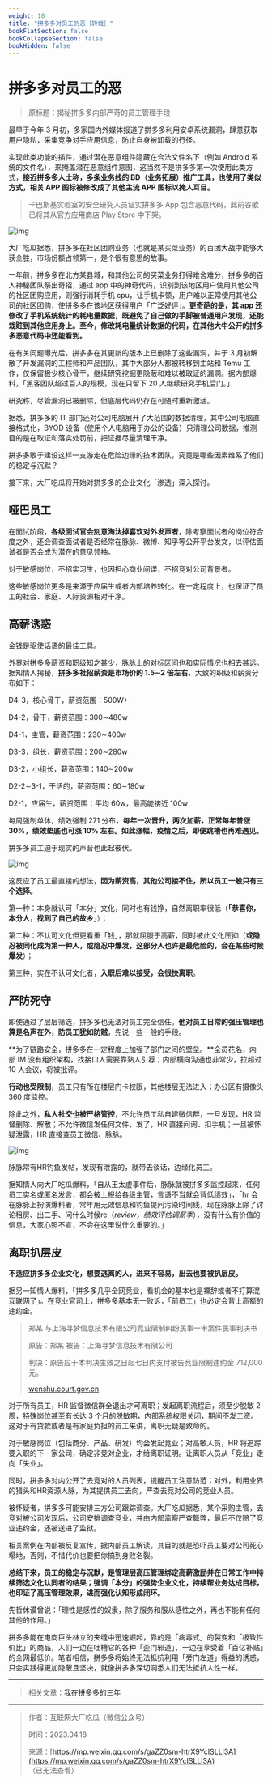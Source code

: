 ```yaml
---
weight: 10
title: "拼多多对员工的恶［转载］"
bookFlatSection: false
bookCollapseSection: false
bookHidden: false
---
```


# 拼多多对员工的恶

> 原标题：揭秘拼多多内部严苛的员工管理手段

最早于今年 3 月初，多家国内外媒体报道了拼多多利用安卓系统漏洞，肆意获取用户隐私，采集竞争对手应用信息，防止自身被卸载的行径。

实现此类功能的插件，通过潜在恶意组件隐藏在合法文件名下（例如 Android 系统的文件名），来掩盖潜在恶意组件意图，这当然不是拼多多第一次使用此类方式，**接近拼多多人士称，多条业务线的 BD（业务拓展）推广工具，也使用了类似方式，相关 APP 图标被修改成了其他主流 APP 图标以掩人耳目。**

> 卡巴斯基实验室的安全研究人员证实拼多多 App 包含恶意代码，此前谷歌已将其从官方应用商店 Play Store 中下架。

![img](https://river.jhw.li/photo/pinduoduo-report.jpg)

大厂吃瓜据悉，拼多多在社区团购业务（也就是某买菜业务）的百团大战中能够大获全胜，市场份额占领第一，是个很有意思的故事。

一年前，拼多多在北方某县城，和其他公司的买菜业务打得难舍难分，拼多多的百人神秘团队祭出奇招，通过 app 中的神奇代码，识别到该地区用户使用其他公司的社区团购应用，则强行消耗手机 cpu，让手机卡顿，用户难以正常使用其他公司的社区团购，使拼多多在该地区获得用户「广泛好评」。**更奇葩的是，其 app 还修改了手机系统统计的耗电量数据，既避免了自己做的手脚被普通用户发现，还能栽赃到其他应用身上。至今，修改耗电量统计数据的代码，在其他大牛公开的拼多多恶意代码中还能看到。**

在有关问题曝光后，拼多多在其更新的版本上已删除了这些漏洞，并于 3 月初解散了开发漏洞的工程师和产品团队，其中大部分人都被转移到主站和 Temu 工作，仅保留极少核心骨干，继续研究挖掘更隐蔽和难以被取证的漏洞。据内部爆料，「黑客团队超过百人的规模，现在只留下 20 人继续研究手机后门。」

研究称，尽管漏洞已被删除，但底层代码仍存在可随时重新激活。

据悉，拼多多的 IT 部门还对公司电脑展开了大范围的数据清理，其中公司电脑直接格式化，BYOD 设备（使用个人电脑用于办公的设备）只清理公司数据，推测目的是在取证和落实处罚前，把证据尽量清理干净。

拼多多敢于建设这样一支游走在危险边缘的技术团队，究竟是哪些因素维系了他们的稳定与沉默？

接下来，大厂吃瓜将开始对拼多多的企业文化「渗透」深入探讨。

## 哑巴员工

在面试阶段，**各级面试官会刻意淘汰掉喜欢对外发声者**，除考察面试者的岗位符合度之外，还会调查面试者是否经常在脉脉、微博、知乎等公开平台发文，以评估面试者是否会成为潜在的意见领袖。

对于敏感岗位，不招实习生，也因担心商业间谍，不招竞对公司背景者。

这些敏感岗位更多是来源于应届生或者内部培养转化。在一定程度上，也保证了员工的社会、家庭、人际资源相对干净。

## 高薪诱惑

金钱是驱使话语的最佳工具。

外界对拼多多薪资和职级知之甚少，脉脉上的对标区间也和实际情况也相去甚远。据知情人揭秘，**拼多多社招薪资是市场价的 1.5∼2 倍左右**，大致的职级和薪资分布如下：

D4-3，核心骨干，薪资范围：500W+

D4-2，骨干，薪资范围：300∼480w

D4-1，主管，薪资范围：230∼400w

D3-3，组长，薪资范围：200∼280w

D3-2，小组长，薪资范围：140∼200w

D2-2∼3-1，干活的，薪资范围：60∼180w

D2-1，应届生，薪资范围：平均 60w，最高能接近 100w

每周强制单休，绩效强制 271 分布，**每年一次晋升，两次加薪，正常每年普涨 30%，绩效垫底也可涨 10% 左右。如此涨幅，疫情之后，即便跳槽也再难遇见。**

拼多多员工迫于现实的声音也此起彼伏。

![img](https://river.jhw.li/photo/pinduoduo-voices-1.jpg)

这反应了员工最直接的想法，**因为薪资高，其他公司接不住，所以员工一般只有三个选择。**

第一种：本身就认可「本分」文化，同时也有钱挣，自然离职率很低（**「恭喜你，本分人，找到了自己的故乡」**）；

第二种：不认可文化但更看重「钱」，那就屈服于高薪，同时被此文化压抑（**或隐忍被同化成为第一种人，或隐忍中爆发，这部分人也许是最危险的，会在某些时候爆发**）；

第三种，实在不认可文化者，**入职后难以接受，会很快离职**。

## 严防死守

即使通过了层层筛选，拼多多也无法对员工完全信任。**他对员工日常的强压管理也算是名声在外，防员工犹如防贼**，先说一些一般的手段。

**为了链路安全，拼多多在一定程度上加强了部门之间的壁垒。**全员花名，内部 IM 没有组织架构，找接口人需要靠熟人引荐；内部横向沟通也非常少，拉超过 10 人会议，将被批评。

**行动也受限制**，员工只有所在楼层门卡权限，其他楼层无法进入；办公区有摄像头 360 度监控。

除此之外，**私人社交也被严格管控**，不允许员工私自建微信群，一旦发现，HR 监督删除、解散；不允许微信发任何文件，发了，HR 直接问询、扣手机；一旦被怀疑泄露，HR 直接查员工微信、脉脉。

![img](https://river.jhw.li/photo/pinduoduo-voices-2.jpg)

脉脉常有HR钓鱼发帖，发现有泄露的，就带去谈话，边缘化员工。

据知情人向大厂吃瓜爆料，「自从王太虚事件后，脉脉就被拼多多监控起来，任何员工实名或匿名发言，都会被上报给各级主管，言语不当就会背低绩效」，「hr 会在脉脉上扮演爆料者，常年用无效信息和钓鱼提问污染时间线，现在脉脉上除了讨论租房、出二手、问什么时候re（*review，绩效评估调薪季*），没有什么有价值的信息，大家心照不宣，不会在这里说什么重要的。」

## 离职扒层皮

**不适应拼多多企业文化，想要逃离的人，进来不容易，出去也要被扒层皮。**

据另一知情人爆料，「拼多多几乎全网竞业，看机会的基本也是裸辞或者不打算混互联网了」。在竞业官司上，拼多多基本无一败诉，「前员工」也必定会背上高额的违约金。

> 郑某 与上海寻梦信息技术有限公司竞业限制纠纷民事一审案件民事判决书
>
> 原告：郑某 被告：上海寻梦信息技术有限公司
>
> 判决：原告应于本判决生效之日起七日内支付被告竞业限制违约金 712,000 元。
>
> [wenshu.court.gov.cn](https://wenshu.court.gov.cn/website/wenshu/181107ANFZ0BXSK4/index.html?docId=atoDsMcIm6e3ESJZ4tPKASQnes/HOAr1OXZ+oxxMk0NyPlCBXm2y3vUKq3u+IEo4nBq7C8zRrkLuS1WOPVTrhfXfcglnjnPmoJbmuG6X/IsFUGoCoxEDhL1RcMq5aG8T)

对于所有员工，HR 监督微信群全退出才可离职；发起离职流程后，须至少脱敏 2 周，特殊岗位甚至有长达 3 个月的脱敏期，内部系统权限关闭，期间不发工资。这对于有贷款或者是有家庭负担的员工来讲，离职无疑是致命的。

对于敏感岗位（包括商分、产品、研发）均会发起竞业；对高敏人员，HR 将追踪要入职的下一家公司，确定非竞对企业，才给离职证明。让离职人员从「竞业」走向「失业」。

同时，拼多多对内公开了去竞对的人员列表，提醒员工注意防范；对外，利用业界的猎头和HR资源人脉，为其提供员工去向，严查去竞对公司的竞业人员。

被怀疑者，拼多多可能安排三方公司跟踪调查。大厂吃瓜据悉，某个采购主管，去竞对被公司发现后，公司安排调查竞业，并由内部监察严查舞弊，最后不仅赔了竞业违约金，还被送进了监狱。

相关案例在内部被反复宣传，据内部员工解读，其目的就是恐吓员工要对公司死心塌地，否则，不惜代价也要把你搞到身败名裂。

**总结下来，员工的稳定与沉默，是管理层高压管理绑定高薪激励并在日常工作中持续筛选文化认同者的结果；强调「本分」的强势企业文化，持续帮业务达成目标，也印证了高压管理效果，进而强化认知形成闭环。**

先哲休谟曾说：「理性是感性的奴隶，除了服务和服从感性之外，再也不能有任何其他的作用。」

拼多多能在电商巨头林立的夹缝中迅速崛起，靠的是「病毒式」的裂变和「极致性价比」的商品，人们一边在吐槽它的各种「歪门邪道」，一边在享受着「百亿补贴」的全网最低价。笔者相信，拼多多将始终无法抵抗利用「旁门左道」得益的诱惑，只会实践得更加隐蔽且坚决，就像拼多多深切洞悉人们无法抵抗人性一样。

---

> 相关文章：[我在拼多多的三年](https://mp.weixin.qq.com/s/1f-XpG9IDoNLXQmVSXO1Lw)

---

> 作者：互联网大厂吃瓜（微信公众号）
>
> 时间：2023.04.18
>
> 来源：[https://mp.weixin.qq.com/s/gaZZ0sm-htrX9YcISLLl3A](https://mp.weixin.qq.com/s/gaZZ0sm-htrX9YcISLLl3A) （已无法查看）